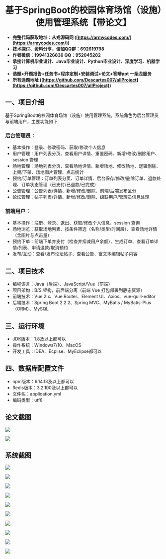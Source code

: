 ﻿<h1 align="center">基于SpringBoot的校园体育场馆（设施）使用管理系统【带论文】</h1></p>

- <b>完整代码获取地址：从戎源码网 ([https://armycodes.com/](https://armycodes.com/))</b>
- <b>技术探讨、资料分享，请加QQ群：692619798</b>
- <b>作者微信：19941326836  QQ：952045282</b>
- <b>承接计算机毕业设计、Java毕业设计、Python毕业设计、深度学习、机器学习</b>
- <b>选题+开题报告+任务书+程序定制+安装调试+论文+答辩ppt 一条龙服务</b>
- <b>所有选题地址 ([https://github.com/Descartes007/allProject](https://github.com/Descartes007/allProject)) </b>

## 一、项目介绍

基于SpringBoot的校园体育场馆（设施）使用管理系统，系统角色为后台管理员与前端用户，主要功能如下
### 后台管理员：
- 基本操作：登录、修改密码、获取/修改个人信息
- 用户管理：用户列表分页、查看用户详情、重置密码、新增/修改/删除用户、session 管理
- 场地管理：场地列表分页、查看场地详情、新增场地、修改场地、逻辑删除、上架/下架、场地图片管理、点击统计
- 预约/订单管理：订单列表分页、订单详情、后台保存/修改/删除订单、退款处理、订单状态管理（已支付/已退款/已完成）
- 公告管理：公告列表/详情、新增/修改/删除、前端/后端发布区分
- 论坛管理：帖子列表/详情、新增/修改/删除、级联用户/管理员信息处理
### 前端用户：
- 基本操作：注册、登录、退出、获取/修改个人信息、session 查询
- 场地浏览：获取场地列表、按条件筛选（名称/类型/时间段）、查看场地详情（含图片与点击量）
- 预约下单：前端下单并支付（检查并扣减用户余额）、生成订单、查看订单详情/列表、申请退款/取消预约
- 发布/互动：查看/发布论坛帖子、查看公告、富文本编辑帖子内容

## 二、项目技术

- 编程语言：Java（后端）、JavaScript/Vue（前端）
- 项目架构：B/S 架构，前后端分离（前端 Vue 打包部署到静态资源）
- 前端技术：Vue 2.x、Vue Router、Element UI、Axios、vue-quill-editor
- 后端技术：Spring Boot 2.2.2、Spring MVC、MyBatis / MyBatis-Plus（ORM）、MySQL


## 三、运行环境

- JDK版本：1.8及以上都可以
- 操作系统：Windows7/10、MacOS
- 开发工具：IDEA、Ecplise、MyEclipse都可以

## 四、数据库配置文件

- npm版本：6.14.13及以上都可以
- Redis版本：3.2.100及以上都可以
- 文件名：application.yml
- 编码类型：utf8

## 论文截图

![](screenshot/1.png)

![](screenshot/2.png)

## 系统截图

![](screenshot/3.png)

![](screenshot/4.png)

![](screenshot/5.png)

![](screenshot/6.png)

![](screenshot/7.png)

![](screenshot/8.png)

![](screenshot/9.png)

![](screenshot/10.png)

![](screenshot/11.png)

![](screenshot/12.png)
